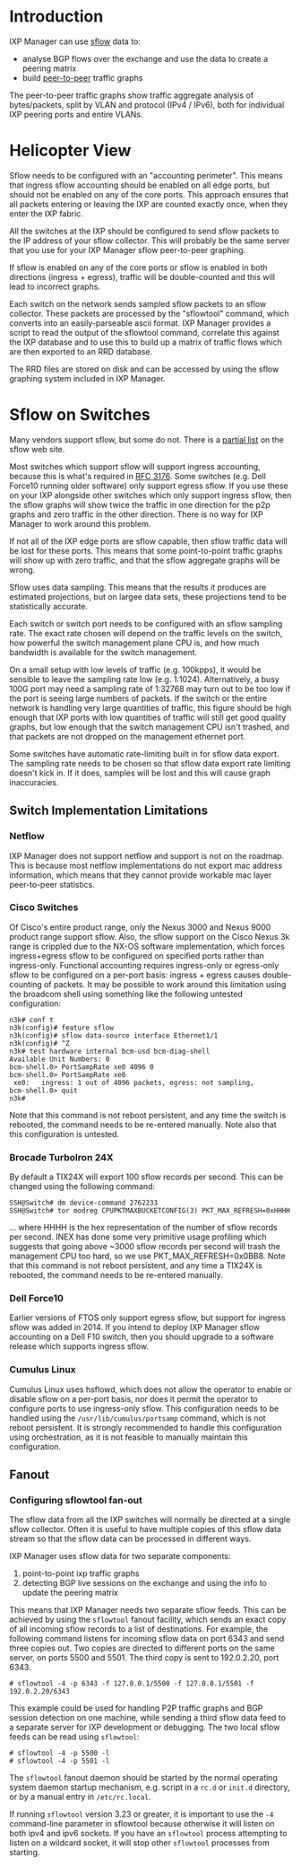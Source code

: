 # Introduction

IXP Manager can use [sflow](http://www.sflow.org/) data to:

- analyse BGP flows over the exchange and use the data to create a peering matrix
- build [peer-to-peer](sflow-p2p.md) traffic graphs

The peer-to-peer traffic graphs show traffic aggregate analysis of bytes/packets, split by VLAN and protocol (IPv4 / IPv6), both for individual IXP peering ports and entire VLANs.

# Helicopter View

Sflow needs to be configured with an "accounting perimeter".  This means that ingress sflow accounting should be enabled on all edge ports, but should not be enabled on any of the core ports.  This approach ensures that all packets entering or leaving the IXP are counted exactly once, when they enter the IXP fabric.

All the switches at the IXP should be configured to send sflow packets to the IP address of your sflow collector.  This will probably be the same server that you use for your IXP Manager sflow peer-to-peer graphing.

If sflow is enabled on any of the core ports or sflow is enabled in both directions (ingress + egress), traffic will be double-counted and this will lead to incorrect graphs.

Each switch on the network sends sampled sflow packets to an sflow collector.  These packets are processed by the "sflowtool" command, which converts into an easily-parseable ascii format.  IXP Manager provides a script to read the output of the sflowtool command, correlate this against the IXP database and to use this to build up a matrix of traffic flows which are then exported to an RRD database.

The RRD files are stored on disk and can be accessed by using the sflow graphing system included in IXP Manager.

# Sflow on Switches

Many vendors support sflow, but some do not.  There is a [partial list](http://www.sflow.org/products/network.php) on the sflow web site.

Most switches which support sflow will support ingress accounting, because this is what's required in [RFC 3176](http://www.ietf.org/rfc/rfc3176). Some switches (e.g. Dell Force10 running older software) only support egress sflow.  If you use these on your IXP alongside other switches which only support ingress sflow, then the sflow graphs will show twice the traffic in one direction for the p2p graphs and zero traffic in the other direction.  There is no way for IXP Manager to work around this problem.

If not all of the IXP edge ports are sflow capable, then sflow traffic data will be lost for these ports.  This means that some point-to-point traffic graphs will show up with zero traffic, and that the sflow aggregate graphs will be wrong.

Sflow uses data sampling.  This means that the results it produces are estimated projections, but on largee data sets, these projections tend to be statistically accurate.

Each switch or switch port needs to be configured with an sflow sampling rate. The exact rate chosen will depend on the traffic levels on the switch, how powerful the switch management plane CPU is, and how much bandwidth is available for the switch management.

On a small setup with low levels of traffic (e.g. 100kpps), it would be sensible to leave the sampling rate low (e.g. 1:1024). Alternatively, a busy 100G port may need a sampling rate of  1:32768 may turn out to be too low if the port is seeing large numbers of packets.  If the switch or the entire network is handling very large quantities of traffic, this figure should be high enough that IXP ports with low quantities of traffic will still get good quality graphs, but low enough that the switch management CPU isn't trashed, and that packets are not dropped on the management ethernet port.

Some switches have automatic rate-limiting built in for sflow data export.  The sampling rate needs to be chosen so that sflow data export rate limiting doesn't kick in.  If it does, samples will be lost and this will cause graph inaccuracies.

## Switch Implementation Limitations

### Netflow

IXP Manager does not support netflow and support is not on the roadmap. This is because most netflow implementations do not export mac address information, which means that they cannot provide workable mac layer peer-to-peer statistics.

### Cisco Switches

Of Cisco's entire product range, only the Nexus 3000 and Nexus 9000 product range support sflow. Also, the sflow support on the Cisco Nexus 3k range is crippled due to the NX-OS software implementation, which forces ingress+egress sflow to be configured on specified ports rather than ingress-only.  Functional accounting requires ingress-only or egress-only sflow to be configured on a per-port basis: ingress + egress causes double-counting of packets.  It may be possible to work around this limitation using the broadcom shell using something like the following untested configuration:

```
n3k# conf t
n3k(config)# feature sflow
n3k(config)# sflow data-source interface Ethernet1/1
n3k(config)# ^Z
n3k# test hardware internal bcm-usd bcm-diag-shell
Available Unit Numbers: 0
bcm-shell.0> PortSampRate xe0 4096 0
bcm-shell.0> PortSampRate xe0
 xe0:   ingress: 1 out of 4096 packets, egress: not sampling,
bcm-shell.0> quit
n3k#
```

Note that this command is not reboot persistent, and any time the switch is rebooted, the command needs to be re-entered manually.  Note also that this configuration is untested.

### Brocade TurboIron 24X

By default a TIX24X will export 100 sflow records per second.  This can be changed using the following command:

```
SSH@Switch# dm device-command 2762233
SSH@Switch# tor modreg CPUPKTMAXBUCKETCONFIG(3) PKT_MAX_REFRESH=0xHHHH
```

... where HHHH is the hex representation of the number of sflow records per second.  INEX has done some very primitive usage profiling which suggests that going above ~3000 sflow records per second will trash the management CPU too hard, so we use PKT_MAX_REFRESH=0x0BB8.  Note that this command is not reboot persistent, and any time a TIX24X is rebooted, the command needs to be re-entered manually.

### Dell Force10

Earlier versions of FTOS only support egress sflow, but support for ingress sflow was added in 2014.  If you intend to deploy IXP Manager sflow accounting on a Dell F10 switch, then you should upgrade to a software release which supports ingress sflow.

### Cumulus Linux

Cumulus Linux uses hsflowd, which does not allow the operator to enable or disable sflow on a per-port basis, nor does it permit the operator to configure ports to use ingress-only sflow.  This configuration needs to be handled using the `/usr/lib/cumulus/portsamp` command, which is not reboot persistent.  It is strongly recommended to handle this configuration using orchestration, as it is not feasible to manually maintain this configuration.

## Fanout

### Configuring sflowtool fan-out

The sflow data from all the IXP switches will normally be directed at a single sflow collector.  Often it is useful to have multiple copies of this sflow data stream so that the sflow data can be processed in different ways.

IXP Manager uses sflow data for two separate components:

1. point-to-point ixp traffic graphs
2. detecting BGP live sessions on the exchange and using the info to update the peering matrix

This means that IXP Manager needs two separate sflow feeds.  This can be achieved by using the `sflowtool` fanout facility, which sends an exact copy of all incoming sflow records to a list of destinations.  For example, the following command listens for incoming sflow data on port 6343 and send three copies out.  Two copies are directed to different ports on the same server, on ports 5500 and 5501.  The third copy is sent to 192.0.2.20, port 6343.

```
# sflowtool -4 -p 6343 -f 127.0.0.1/5500 -f 127.0.0.1/5501 -f 192.0.2.20/6343
```

This example could be used for handling P2P traffic graphs and BGP session detection on one machine, while sending a third sflow data feed to a separate server for IXP development or debugging.  The two local sflow feeds can be read using `sflowtool`:

```
# sflowtool -4 -p 5500 -l
# sflowtool -4 -p 5501 -l
```

The `sflowtool` fanout daemon should be started by the normal operating system daemon startup mechanism, e.g. script in a `rc.d` or `init.d` directory, or by a manual entry in `/etc/rc.local`.

If running `sflowtool` version 3.23 or greater, it is important to use the `-4` command-line parameter in sflowtool because otherwise it will listen on both ipv4 and ipv6 sockets. If you have an `sflowtool` process attempting to listen on a wildcard socket, it will stop other `sflowtool` processes from starting.
